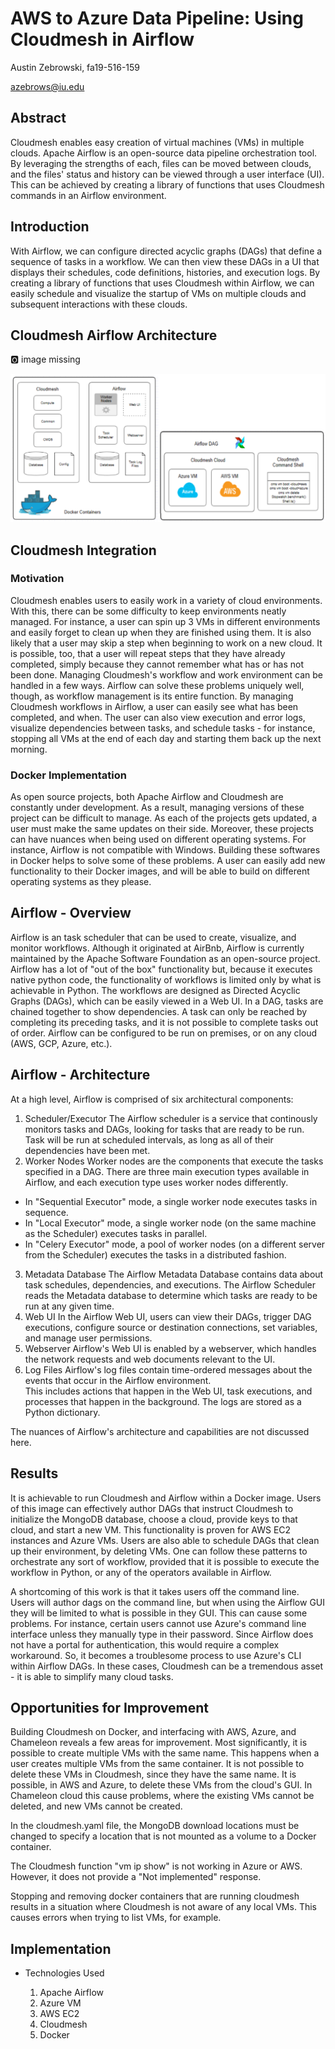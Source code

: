 # AWS to Azure Data Pipeline: Using Cloudmesh in Airflow

Austin Zebrowski, fa19-516-159

azebrows@iu.edu

## Abstract

Cloudmesh enables easy creation of virtual machines (VMs) in multiple
clouds. Apache Airflow is an open-source data pipeline orchestration
tool. By leveraging the strengths of each, files can be moved between
clouds, and the files' status and history can be viewed through a user
interface (UI). This can be achieved by creating a library of functions
that uses Cloudmesh commands in an Airflow environment.

## Introduction

With Airflow, we can configure directed acyclic graphs (DAGs) that
define a sequence of tasks in a workflow. We can then view these DAGs in
a UI that displays their schedules, code definitions, histories, and
execution logs. By creating a library of functions that uses Cloudmesh
within Airflow, we can easily schedule and visualize the startup of VMs
on multiple clouds and subsequent interactions with these clouds.

## Cloudmesh Airflow Architecture

:o2: image missing

![Architecture](/project/images/architecture_image.PNG)


## Cloudmesh Integration

### Motivation 

Cloudmesh enables users to easily work in a variety of cloud environments. With this, there can be some difficulty to keep environments neatly managed.
For instance, a user can spin up 3 VMs in different environments and easily forget to clean up when they are finished using them. It is also likely that a user
may skip a step when beginning to work on a new cloud. It is possible, too, that a user will repeat steps that they have already completed, simply because 
they cannot remember what has or has not been done. Managing Cloudmesh's workflow and work environment can be handled in a few ways. Airflow can solve these 
problems uniquely well, though, as workflow management is its entire function. By managing Cloudmesh workflows in Airflow, a user can easily see what has 
been completed, and when. The user can also view execution and error logs, visualize dependencies between tasks, and schedule tasks - for instance, stopping
all VMs at the end of each day and starting them back up the next morning. 

### Docker Implementation

As open source projects, both Apache Airflow and Cloudmesh are constantly under development. As a result, managing versions of these project can be difficult 
to manage. As each of the projects gets updated, a user must make the same updates on their side. Moreover, these projects can have nuances when being used 
on different operating systems. For instance, Airflow is not compatible with Windows. Building these softwares in Docker helps to solve some of these problems. 
A user can easily add new functionality to their Docker images, and will be able to build on different operating systems as they please. 

## Airflow - Overview

Airflow is an task scheduler that can be used to create, visualize, and monitor workflows. Although it originated at AirBnb, Airflow 
is currently maintained by the Apache Software Foundation as an open-source project. Airflow has a lot of "out of the box" functionality but, 
because it executes native python code, the functionality of workflows is limited only by what is achievable in Python. The workflows are 
designed as Directed Acyclic Graphs (DAGs), which can be easily viewed in a Web UI. In a DAG, tasks are chained together to show dependencies. 
A task can only be reached by completing its preceding tasks, and it is not possible to complete tasks out of order.
Airflow can be configured to be run on premises, or on any cloud (AWS, GCP, Azure, etc.). 

## Airflow - Architecture

At a high level, Airflow is comprised of six architectural components: 

1. Scheduler/Executor
 The Airflow scheduler is a service that continously monitors tasks and DAGs, looking for tasks that are ready to be run. 
Task will be run at scheduled intervals, as long as all of their dependencies have been met.
2. Worker Nodes
Worker nodes are the components that execute the tasks specified in a DAG. There are three main execution types available in Airflow, and each 
execution type uses worker nodes differently. 
* In "Sequential Executor" mode, a single worker node executes tasks in sequence.
* In "Local Executor" mode, a single worker node (on the same machine as the Scheduler) executes tasks in parallel. 
* In "Celery Executor" mode, a pool of worker nodes (on a different server from the Scheduler) executes the tasks in a distributed fashion. 
3. Metadata Database
The Airflow Metadata Database contains data about task schedules, dependencies, and executions. The Airflow Scheduler reads the Metadata database to determine
which tasks are ready to be run at any given time.
4. Web UI
In the Airflow Web UI, users can view their DAGs, trigger DAG executions, configure source or destination connections, set variables, and manage user permissions. 
5. Webserver
Airflow's Web UI is enabled by a webserver, which handles the network requests and web documents relevant to the UI.
6. Log Files
Airflow's log files contain time-ordered messages about the events that occur in the Airflow environment.  
This includes actions that happen in the Web UI, task executions, and processes that happen in the background. 
The logs are stored as a Python dictionary.

The nuances of Airflow's architecture and capabilities are not discussed here. 

## Results

It is achievable to run Cloudmesh and Airflow within a Docker image. Users of this image can effectively author DAGs that instruct Cloudmesh to 
initialize the MongoDB database, choose a cloud, provide keys to that cloud, and start a new VM. This functionality is proven for AWS EC2 instances 
and Azure VMs. Users are also able to schedule DAGs that clean up their environment, by deleting VMs. One can follow these patterns to orchestrate any 
sort of workflow, provided that it is possible to execute the workflow in Python, or any of the operators available in Airflow. 

A shortcoming of this work is that it takes users off the command line. Users will author dags on the command line, but when using the Airflow GUI they will 
be limited to what is possible in they GUI. This can cause some problems. For instance, certain users cannot use Azure's command line interface unless they 
manually type in their password. Since Airflow does not have a portal for authentication, this would require a complex workaround. So, it becomes a troublesome
process to use Azure's CLI within Airflow DAGs. In these cases, Cloudmesh can be a tremendous asset - it is able to simplify many cloud tasks. 

## Opportunities for Improvement

Building Cloudmesh on Docker, and interfacing with AWS, Azure, and Chameleon reveals a few areas for improvement. Most significantly, it is possible to 
create multiple VMs with the same name. This happens when a user creates multiple VMs from the same container. It is not possible to delete these VMs in 
Cloudmesh, since they have the same name. It is possible, in AWS and Azure, to delete these VMs from the cloud's GUI. In Chameleon cloud this cause problems,
where the existing VMs cannot be deleted, and new VMs cannot be created. 

In the cloudmesh.yaml file, the MongoDB download locations must be changed to specify a location that is not mounted as a volume to a Docker container. 

The Cloudmesh function "vm ip show" is not working in Azure or AWS. However, it does not provide a "Not implemented" response. 

Stopping and removing docker containers that are running cloudmesh results in a situation where Cloudmesh is not aware of any local VMs. This causes errors when 
trying to list VMs, for example. 

## Implementation

* Technologies Used

    1) Apache Airflow
    2) Azure VM
    3) AWS EC2
    4) Cloudmesh
    5) Docker

